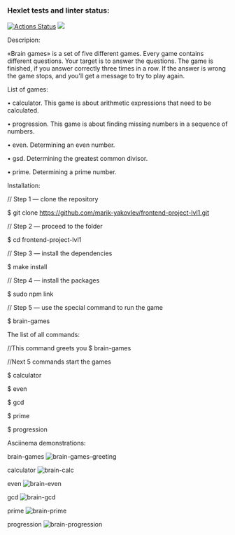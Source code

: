 ### Hexlet tests and linter status:
[![Actions Status](https://github.com/marik-yakovlev/frontend-project-lvl1/workflows/hexlet-check/badge.svg)](https://github.com/marik-yakovlev/frontend-project-lvl1/actions)
<a href="https://codeclimate.com/github/codeclimate/codeclimate/maintainability"><img src="https://api.codeclimate.com/v1/badges/a99a88d28ad37a79dbf6/maintainability" /></a>

 Descripion:

«Brain games» is a set of five different games.
Every game contains different questions. Your target is to answer the questions.
The game is finished, if you answer correctly three times in a row. If the answer is wrong the game stops, and you'll get a message  to try to play again.

List of games:

• calculator. This game is about arithmetic expressions that need to be calculated.

• progression. This game is about finding missing numbers in a sequence of numbers.

• even. Determining an even number.

• gsd. Determining the greatest common divisor.

• prime. Determining a prime number.


Installation:

// Step 1 — clone the repository

$ git clone https://github.com/marik-yakovlev/frontend-project-lvl1.git

// Step 2 — proceed to the folder

$ cd frontend-project-lvl1

// Step 3 — install the dependencies

$ make install

// Step 4 — install the packages

$ sudo npm link

// Step 5 — use the special command to run the game

$ brain-games



The list of all commands:

//This command greets you
$ brain-games

//Next 5 commands start the games

$ calculator

$ even

$ gcd

$ prime

$ progression



Asciinema demonstrations:

brain-games
![brain-games-greeting](https://user-images.githubusercontent.com/101061337/165374472-f86f8c01-2075-4062-830a-277577a6212f.PNG)

calculator
![brain-calc](https://user-images.githubusercontent.com/101061337/165374515-57ef14b3-0658-48ca-9e9b-fc0b28c2e6f5.png)

even
![brain-even](https://user-images.githubusercontent.com/101061337/165374560-a2148d65-1b2c-4812-a3db-405546223ea3.PNG)

gcd
![brain-gcd](https://user-images.githubusercontent.com/101061337/165374608-5a3bbbe7-4a28-47eb-a59d-472c0be6f69f.PNG)

prime
![brain-prime](https://user-images.githubusercontent.com/101061337/165374747-a92ad166-c57b-4273-a09b-1cdc42e18526.PNG)

progression
![brain-progression](https://user-images.githubusercontent.com/101061337/165374926-df51c4f0-6b32-4f81-9041-dd4d0bdad412.PNG)

